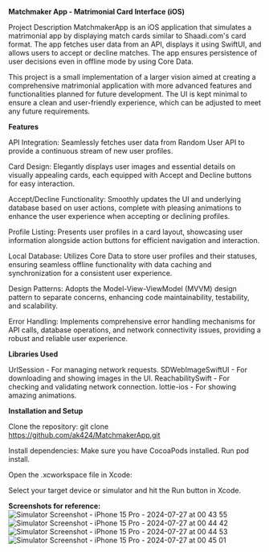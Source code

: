 
**Matchmaker App - Matrimonial Card Interface (iOS)**

Project Description
MatchmakerApp is an iOS application that simulates a matrimonial app by displaying match cards similar to Shaadi.com's card format. The app fetches user data from an API, displays it using SwiftUI, and allows users to accept or decline matches. The app ensures persistence of user decisions even in offline mode by using Core Data.

This project is a small implementation of a larger vision aimed at creating a comprehensive matrimonial application with more advanced features and functionalities planned for future development. The UI is kept minimal to ensure a clean and user-friendly experience, which can be adjusted to meet any future requirements.

**Features**

API Integration: Seamlessly fetches user data from Random User API to provide a continuous stream of new user profiles.

Card Design: Elegantly displays user images and essential details on visually appealing cards, each equipped with Accept and Decline buttons for easy interaction.

Accept/Decline Functionality: Smoothly updates the UI and underlying database based on user actions, complete with pleasing animations to enhance the user experience when accepting or declining profiles.

Profile Listing: Presents user profiles in a card layout, showcasing user information alongside action buttons for efficient navigation and interaction.

Local Database: Utilizes Core Data to store user profiles and their statuses, ensuring seamless offline functionality with data caching and synchronization for a consistent user experience.

Design Patterns: Adopts the Model-View-ViewModel (MVVM) design pattern to separate concerns, enhancing code maintainability, testability, and scalability.

Error Handling: Implements comprehensive error handling mechanisms for API calls, database operations, and network connectivity issues, providing a robust and reliable user experience.

**Libraries Used**

UrlSession - For managing network requests.
SDWebImageSwiftUI - For downloading and showing images in the UI.
ReachabilitySwift - For checking and validating network connection.
lottie-ios - For showing amazing animations.

**Installation and Setup**

Clone the repository:
git clone https://github.com/ak424/MatchmakerApp.git 

Install dependencies:
Make sure you have CocoaPods installed. Run pod install.

Open the .xcworkspace file in Xcode:

Select your target device or simulator and hit the Run button in Xcode.

**Screenshots for reference:**
![Simulator Screenshot - iPhone 15 Pro - 2024-07-27 at 00 43 55](https://github.com/user-attachments/assets/e8d55bba-e4df-455d-a52a-e7265445ad43)
![Simulator Screenshot - iPhone 15 Pro - 2024-07-27 at 00 44 42](https://github.com/user-attachments/assets/ba88cf6c-eed9-445a-90b1-f6286e1f0519)
![Simulator Screenshot - iPhone 15 Pro - 2024-07-27 at 00 44 53](https://github.com/user-attachments/assets/73fcb9fd-ecfd-4acf-9714-452bd178009d)
![Simulator Screenshot - iPhone 15 Pro - 2024-07-27 at 00 45 01](https://github.com/user-attachments/assets/699a63a9-f241-47ee-ac23-5115034a747a)

